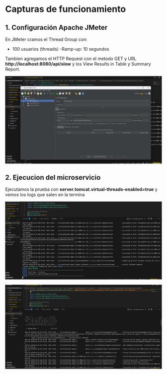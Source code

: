# Capturas de funcionamiento

## 1. Configuración Apache JMeter
En JMeter cramos el Thread Group con:
  - 100 usuarios (threads)
  -Ramp-up: 10 segundos

Tambien agregamos el HTTP Request con el metodo GET y URL **http://localhost:8080/api/slow** y los View Results in Table y Summary Report.

![Texto alternativo](Images/Captura%20de%20pantalla%202025-06-18%20002645.png) 

## 2. Ejecucion del microservicio
Ejecutamos la prueba con **server.tomcat.virtual-threads-enabled=true** y vemos los logs que salen en la termina

![Texto alternativo](Images/Captura%20de%20pantalla%202025-06-18%20002521.png)


![Texto alternativo](Images/Captura%20de%20pantalla%202025-06-18%20002508.png)

